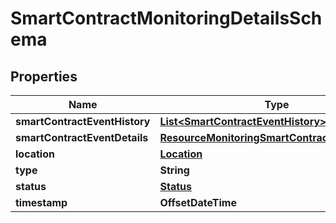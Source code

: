 

# SmartContractMonitoringDetailsSchema


## Properties

Name | Type | Description | Notes
------------ | ------------- | ------------- | -------------
**smartContractEventHistory** | [**List&lt;SmartContractEventHistory&gt;**](SmartContractEventHistory.md) |  |  [optional]
**smartContractEventDetails** | [**ResourceMonitoringSmartContractEventDetails**](ResourceMonitoringSmartContractEventDetails.md) |  |  [optional]
**location** | [**Location**](Location.md) |  |  [optional]
**type** | **String** |  |  [optional]
**status** | [**Status**](Status.md) |  |  [optional]
**timestamp** | **OffsetDateTime** |  |  [optional]



